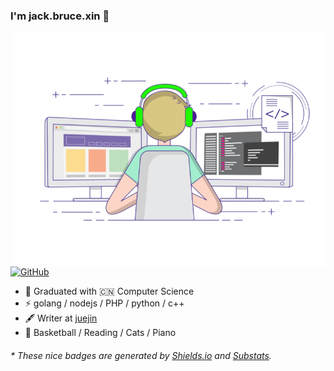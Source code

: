 ### I'm jack.bruce.xin 👋
<img align="right" alt="GIF" src="https://raw.githubusercontent.com/kobehk/public-images/master/typing.gif" width="500"/>

[![GitHub](https://img.shields.io/badge/dynamic/json?logo=github&label=GitHub&labelColor=495867&color=495867&query=%24.data.totalSubs&url=https%3A%2F%2Fapi.spencerwoo.com%2Fsubstats%2F%3Fsource%3Dgithub%26queryKey%3Dhayschan&style=flat-square)](https://github.com/kobehk)

- 🍻 Graduated with 🇨🇳 Computer Science
- ⚡ golang / nodejs  / PHP / python / c++
- 🖋 Writer at [juejin](https://juejin.cn/user/2963939080536360)
- 🏃 Basketball / Reading / Cats / Piano

<h6>* These nice badges are generated by <a href="https://shields.io/">Shields.io</a> and <a href="https://github.com/spencerwooo/Substats">Substats</a>.</h6>
